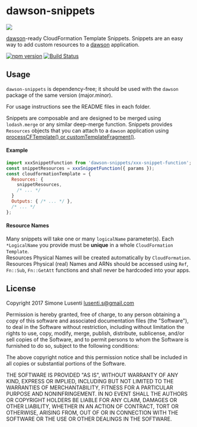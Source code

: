 # dawson-snippets
![](https://nodei.co/npm/dawson-snippets.png?mini=true)  

[dawson](https://github.com/dawson-org/dawson-cli)-ready CloudFormation Template Snippets.
Snippets are an easy way to add custom resources to a [dawson](https://github.com/dawson-org/dawson-cli) application.

[![npm version](https://badge.fury.io/js/dawson-snippets.svg)](https://badge.fury.io/js/dawson-snippets)
[![Build Status](https://travis-ci.org/dawson-org/dawson-snippets.svg?branch=master)](https://travis-ci.org/dawson-org/dawson-snippets)


## Usage

`dawson-snippets` is dependency-free; it should be used with the `dawson` package of the same version (major.minor).

For usage instructions see the README files in each folder.

Snippets are composable and are designed to be merged using `lodash.merge` or any similar deep-merge function. Snippets provides `Resources` objects that you can attach to a `dawson` application using [processCFTemplate() or customTemplateFragment()](https://github.com/dawson-org/dawson-cli/blob/master/docs/README.md#6-working-with-the-template).

#### Example
```js
import xxxSnippetFunction from 'dawson-snippets/xxx-snippet-function';
const snippetResources = xxxSnippetFunction({ params });
const cloudformationTemplate = {
  Resources: {
    snippetResources,
    /* ... */
  }
  Outputs: { /* ... */ },
  /* ... */
};
```


#### Resource Names

Many snippets will take one or many `logicalName` parameter(s). Each `*LogicalName` you provide must be **unique** in a whole `CloudFormation Template`.    
Resources Physical Names will be created automatically by `CloudFormation`.
Resources Physical (real) Names and ARNs should be accessed using `Ref`, `Fn::Sub`, `Fn::GetAtt` functions and shall never be hardcoded into your apps.


## License

Copyright 2017 Simone Lusenti <lusenti.s@gmail.com>

Permission is hereby granted, free of charge, to any person obtaining a copy of this software and associated documentation files (the "Software"), to deal in the Software without restriction, including without limitation the rights to use, copy, modify, merge, publish, distribute, sublicense, and/or sell copies of the Software, and to permit persons to whom the Software is furnished to do so, subject to the following conditions:

The above copyright notice and this permission notice shall be included in all copies or substantial portions of the Software.

THE SOFTWARE IS PROVIDED "AS IS", WITHOUT WARRANTY OF ANY KIND, EXPRESS OR IMPLIED, INCLUDING BUT NOT LIMITED TO THE WARRANTIES OF MERCHANTABILITY, FITNESS FOR A PARTICULAR PURPOSE AND NONINFRINGEMENT. IN NO EVENT SHALL THE AUTHORS OR COPYRIGHT HOLDERS BE LIABLE FOR ANY CLAIM, DAMAGES OR OTHER LIABILITY, WHETHER IN AN ACTION OF CONTRACT, TORT OR OTHERWISE, ARISING FROM, OUT OF OR IN CONNECTION WITH THE SOFTWARE OR THE USE OR OTHER DEALINGS IN THE SOFTWARE.

